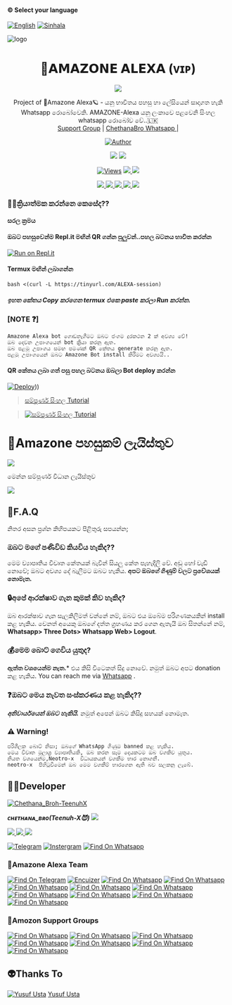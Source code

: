 #### © Select your language
  [![English](https://img.shields.io/badge/Select-English-red.svg)](https://github.com/xneon2/Hashzi-X/blob/main/README-SI.md)
  [![Sinhala](https://img.shields.io/badge/Select-Sinhala-green.svg)](https://github.com/xneon2/Hashzi-X/blob/main/README.md)
    
</a>          


</a>

![logo](https://telegra.ph/file/702bfc5e4176727a34559.jpg)
<h1 align="center"><b> 🧚𝗔𝗠𝗔𝗭𝗢𝗡𝗘 𝗔𝗟𝗘𝗫𝗔 (ᴠɪᴘ) </b></h1>

</a>
             
<p align="center">
  <img src="https://readme-typing-svg.herokuapp.com/?lines=Welcome+to+Amazone+Alexa&font=Fira%20Code&center=true&width=380&height=50">

</a>
<p align="center">
    Project of  🧚Amazone Alexa🪐 - යනු භාවිතය පහසු හා ලේසියෙන් සාදාගත හැකි Whatsapp රොබෝවෙකි. AMAZONE-Alexa යනු ලංකාවෙ පළවෙනි සිංහල whatsapp රොබෝව වේ..🇱🇰
    <br>
        <a href="https://chat.whatsapp.com/GTgqgMTo7FoJ1GqdijshsX">Support Group</a> |
        <a href="https://Wa.me/+94766598862">ChethanaBro Whatsapp </a> |
   </a>    
        
  <p align="center">
<a href="https://t.me/Bot_x_whatsapp"><img title="Author" src="https://img.shields.io/badge/BOT NEWS-CHANEL-/JulieMwol?color=blue&style=for-the-badge&logo=telegram"></a>
</p>
   </a>
</p>
<p align="center">
  <a href="https://github.com/xneon2/Hashzi-X">
    <img src="https://img.shields.io/docker/pulls/fusuf/whatsasena?style=flat-square"/></a>
  
  </a>
  <a href="https://github.com/xneon2/Hashzi-X">
    <img src="https://img.shields.io/docker/image-size/fusuf/whatsasena?style=flat-square">
    
  </a>
</p>

<p align="center">
  <a href="https://github.com/xneon2/Hashzi-X">
    <img src="https://hits.seeyoufarm.com/api/count/incr/badge.svg?url=https%3A%2F%2Fgithub.com%2Fxneon2%2FHashzi-X&count_bg=%2379C83D&title_bg=%23555555&icon=gitpod.svg&icon_color=%23E7E7E7&title=Views&edge_flat=false" alt="Views"/></a>
  
  </a>
  <a href="https://github.com/xneon2/Hashzi-X/fork">
    <img src="https://img.shields.io/github/forks/xneon2/Hashzi-X?label=Fork&style=social">
    
  </a>
  <a href="https://github.com/xneon2/Hashzi-X/stargazers">
    <img src="https://img.shields.io/github/stars/xneon2/Hashzi-X?style=social">
  </a>
</p>

<p align="center">
  <a href="httsp://github.com/xneon2/Hashzi-X">
    <img src="https://img.shields.io/github/repo-size/phaticusthiccy/WhatsAsenaDuplicated?color=purple&label=Repo%20Boyutu&style=plastic">

  </a>
  <a href="https://github.com/phaticusthiccy/WhatsAsenaDuplicated/blob/master/LICENSE">
    <img src="https://img.shields.io/github/license/phaticusthiccy/WhatsAsenaDuplicated?color=purple&label=License&style=plastic">

  </a>
  <a href="https://github.com/phaticusthiccy/WhatsAsenaDuplicated">
    <img src="https://img.shields.io/github/languages/top/phaticusthiccy/WhatsAsenaDuplicated?color=purple&label=Javascript&style=plastic">

  </a>
  <a href="https://github.com/phaticusthiccy">
    <img src="https://img.shields.io/static/v1?label=Author&message=Neotro%20X&color=purple&style=plastic">

  </a>
  <a href="https://wa.me/94786598862">
    <img src="https://img.shields.io/badge/Contact%20Me%20On%20Whatsapp-Teenuh%20AX%20-purple&style=plastic">

  </a>
</p>

### 👩‍🦰ක්‍රියාත්මක කරන්නෙ කෙසේද??

#### සරල ක්‍රමය

#### ඔබට පහසුවෙන්ම Repl.it මඟින් QR ගන්න පුලුවන්..පහල  බටනය භාවිත කරන්න
[![Run on Repl.it](https://repl.it/badge/github/quiec/whatsasena)](https://replit.com/@tenuh/Alexa?v=1)


#### Termux මඟින් ලබාගන්න
```
bash <(curl -L https://tinyurl.com/ALEXA-session) 
```
##### ඉහත කේතය Copy කරගෙන termux එකෙ paste කරලා Run කරන්න.

### [NOTE ❓]
```
Amazone Alexa bot ගොඩනැගීමට ඔබට ජංගම දුරකථන 2 ක් අවශ්‍ය වේ!
ඔබ දෙවන උපාංගයෙන් bot ක්‍රියා කරනු ඇත. 
ඔබ පළමු උපාංගය සමඟ පමණක් QR කේතය generate කරනු ඇත.
පළමු උපාංගයෙන් ඔබට Amazone Bot install කිරීමට අවශ්‍යයි..
```
#### QR කේතය ලබා ගත් පසු පහල බටනය ඔබලා Bot deploy කරන්න
[![Deploy](https://www.herokucdn.com/deploy/button.svg)](https://heroku.com/deploy?template=[https://github.com/xneon2/Hashzi-X)))


> [සම්පූර්ණ සිංහල Tutorial](https://www.youtube.com/watch?v=mcEeIspWOpY&ab_channel=UC8yo_BwOJs9cLfYVHewPC6Q)

> [![සම්පූර්ණ සිංහල Tutorial](https://img.youtube.com/vi/mcEeIspWOpY/0.jpg)](https://www.youtube.com/watch?v=mcEeIspWOpY)

# 🚀Amazone පහසුකම් ලැයිස්තුව

<a href="https://gist.github.com/xneon2/ff9aa739e8c1399d05c79db1dab9ee4c">
    <img src="https://img.shields.io/badge/Click%20here-purple&style=plastic">
  
  </a>

මෙන්න සම්පූර්ණ විධාන ලැයිස්තුව

<a href="https://gist.github.com/xneon2/61e9205076afa540fc1d5f7a6f467bd1">
    <img src="https://img.shields.io/badge/Click%20here-purple&style=plastic">

  </a>

## 🚀F.A.Q
නිතර අසන ප්‍රශ්න කිහිපයකට පිළිතුරු සපයන්න;

### ඔබට මගේ පණිවිඩ කියවිය හැකිද??
මෙම ව්‍යාපෘතිය විවෘත කේතයක් බැවින් සියලු කේත පැහැදිලි වේ. අඩු හෝ වැඩි නොවේ; ඔබට අවශ්‍ය දේ බැලීමට ඔබට හැකිය. **අපට ඔබගේ ගිණුම් වලට ප්‍රවේශයක් නොමැත.**

### 🔒අපේ ආරක්ෂාව ගැන කුමක් කිව හැකිද?
ඔබ ආරක්ෂාව ගැන සැලකිලිමත් වන්නේ නම්, ඔබට එය ඔබේම පරිගණකයකින් install කළ හැකිය. වෙනත් අයෙකු ඔබගේ දත්ත ග්‍රහණය කර ගෙන ඇතැයි ඔබ සිතන්නේ නම්, **Whatsapp> Three Dots> Whatsapp Web> Logout**.

### 💰මෙම බොට් ගෙවිය යුතුද?
**ඇත්ත වශයෙන්ම නැත.*** එය කිසි විටෙකත් සිදු නොවේ. නමුත් ඔබට අපට donation කළ හැකිය. You can reach me via [Whatsapp](https://wa.me/+94766598862) .

### ❓ඔබට මෙය නැවත සංස්කරණය කළ හැකිද??
***අනිවාර්යයෙන් ඔබට හැකියි.*** නමුත් අපෙන් ඔබට කිසිදු සහයක් නොමැත.

### ⚠️ Warning! 
```
පරිශීලක බොට් නිසා; ඔබගේ WhatsApp ගිණුම banned කළ හැකිය.
මෙය විවෘත මූලාශ්‍ර ව්‍යාපෘතියකි, ඔබ කරන සෑම දෙයකටම ඔබ වගකිව යුතුය. 
නියත වශයෙන්ම,Neotro-x  විධායකයන් වගකීම භාර නොගනී.
neotro-x  පිහිටුවීමෙන් ඔබ මෙම වගකීම් භාරගෙන ඇති බව සලකනු ලැබේ.
```

## 👨‍💻Developer

[![Chethana_Broh-TeenuhX](https://github.com/tenuh.png?size=100)](https://https://youtu.be/mcEeIspWOpY)

 ***ᴄʜᴇᴛʜᴀɴᴀ_ʙʀᴏ(Teenuh-X😈)***
<a href="https://Wa.me/+94766598862">
    <img src="https://img.shields.io/badge/FindOn%20whatsapp-purple&style=plastic">
  
  </a>

<a href="https://Wa.me/+14382551507">
    <img src="https://img.shields.io/badge/FindOn%20Whatsapp-purple&style=plastic">
  
  </a>

<a href="https://Wa.me/+17722181933">
    <img src="https://img.shields.io/badge/FindOn%20Whatsapp-purple&style=plastic">
  
  </a>

<a href="https://Wa.me/+17723534981">
    <img src="https://img.shields.io/badge/FindOn%20Whatsapp-purple&style=plastic">
  
  </a>

[![Telegram](https://img.shields.io/badge/FindOn-Telegram-green.svg)](https://t.me/@tharun_003)
[![Instergram](https://img.shields.io/badge/FindOn-Instergram-green.svg)](https://instergram.com/tharun_003)
[![Find On Whatsapp ](https://img.shields.io/badge/Findon-whatsapp-red.svg)](https://Wa.me/+94766598862)


### 🚀Amazone Alexa Team

[![Find On Telegram ](https://img.shields.io/badge/Ramilka-Rodrigo-blue.svg)](https://t.me/ramiya_yt) [![Encuizer ](https://img.shields.io/badge/En-Cuizer-blue.svg)](https://Wa.me/+94725549179) [![Find On Whatsapp ](https://img.shields.io/badge/Chamee-blue.svg)](https://Wa.me/)
[![Find On Whatsapp ](https://img.shields.io/badge/Hazel-Safron-blue.svg)](https://Wa.me/) [![Find On Whatsapp ](https://img.shields.io/badge/Rashid-Riyaz-blue.svg)](https://Wa.me/+17723534981) [![Find On Whatsapp ](https://img.shields.io/badge/mr.freez-blue.svg)](https://Wa.me/)
[![Find On Whatsapp ](https://img.shields.io/badge/Lithira-Ransika-blue.svg)](https://Wa.me/) [![Find On Whatsapp ](https://img.shields.io/badge/Lucifer-blue.svg)](https://Wa.me/)
[![Find On Whatsapp ](https://img.shields.io/badge/Akash-thevidu-blue.svg)](https://Wa.me/) [![Find On Whatsapp ](https://img.shields.io/badge/Josh-Mardown-blue.svg)](https://Wa.me/)
[![Find On Whatsapp ](https://img.shields.io/badge/Ganster-blue.svg)](https://Wa.me/)
### 📑Amozon Support Groups

[![Find On Whatsapp ](https://img.shields.io/badge/Amazon-Plugins-red.svg)](https://chat.whatsapp.com/JJs2iwfF0VKL3IWrIyr7AT)
[![Find On Whatsapp ](https://img.shields.io/badge/Amazone-Support01-blue.svg)](https://chat.whatsapp.com/GTgqgMTo7FoJ1GqdijshsX)
[![Find On Whatsapp ](https://img.shields.io/badge/Amazone-Support02-blue.svg)](https://chat.whatsapp.com/K4QouGNrNcm1iARgDaYiLj)
[![Find On Whatsapp ](https://img.shields.io/badge/Amazone-Support03-blue.svg)](https://chat.whatsapp.com/DSX2aegJpVRG3cWIUlBa48)
[![Find On Whatsapp ](https://img.shields.io/badge/Amazome-News01-purple.svg)](https://chat.whatsapp.com/LuLTEKm22fp8gv4ltCmKMo)
[![Find On Whatsapp ](https://img.shields.io/badge/Amazone-News02-purple.svg)](https://chat.whatsapp.com/LVykTrmNEU98AktU0eBNNq)
[![Find On Whatsapp ](https://img.shields.io/badge/Amazone-News03-purple.svg)](https://chat.whatsapp.com/JdNWV3viiGKGINYNrb5oy8)
## 👽Thanks To
[![Yusuf Usta](https://github.com/yusufusta.png?size=50)](https://t.me/fusufs)
[Yusuf Usta](https://t.me/fusufs)
